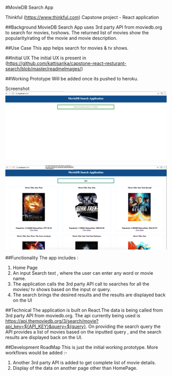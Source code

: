 #MovieDB Search App

Thinkful (https://www.thinkful.com) Capstone project - React application

##Background
MovieDB Search App uses 3rd party API from moviedb.org to search for movies, tvshows. The returned list of movies 
show the popularity/rating of the movie and movie description.

##Use Case 
This app helps search for movies & tv shows. 

##Initial UX 
The initial UX is present in (https://github.com/kattisarika/capstone-react-resturant-search/blob/master/readmeImages/)

##Working Prototype
Will be added once its pushed to heroku.

Screenshot
![Screenshot](https://github.com/kattisarika/capstone-react-resturant-search/blob/master/readmeImages/homePage.png)


![Screenshot](https://github.com/kattisarika/capstone-react-resturant-search/blob/master/readmeImages/homePageWidSearchResults.png)

##Functionality 
The app includes :
1. Home Page
2. An input Search text , where the user can enter any word or movie name.
3. The application calls the 3rd party API call to  searches for all the movies/ tv shows based on the input or query.
4. The search brings the desired results and the results are displayed back on the UI

##Technical
The application is built on React.The data is being called from 3rd party API from moviedb.org. The api currently being used is https://api.themoviedb.org/3/search/movie?api_key=${API_KEY}&query=${query}. On providing the search query the API provides a list of movies based on the inputted query , and the search results are displayed back on the UI.

##Development RoadMap
This is just the initial working prototype. More workflows would be added :-
1. Another 3rd party API is added to get complete list of movie details. 
2. Display of the data on another page other than HomePage.
